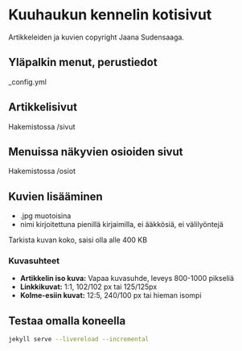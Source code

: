 # Kuuhaukun kennelin kotisivut
Artikkeleiden ja kuvien copyright Jaana Sudensaaga.


## Yläpalkin menut, perustiedot

_config.yml

## Artikkelisivut

Hakemistossa /sivut

## Menuissa näkyvien osioiden sivut

Hakemistossa /osiot

## Kuvien lisääminen

* .jpg muotoisina
* nimi kirjoitettuna pienillä kirjaimilla, ei ääkkösiä, ei välilyöntejä

Tarkista kuvan koko, saisi olla alle 400 KB

### Kuvasuhteet

* **Artikkelin iso kuva:** Vapaa kuvasuhde, leveys 800-1000 pikseliä
* **Linkkikuvat:** 1:1, 102/102 px tai 125/125px
* **Kolme-esiin kuvat:** 12:5, 240/100 px tai hieman isompi


## Testaa omalla koneella

~~~bash
jekyll serve --livereload --incremental
~~~

